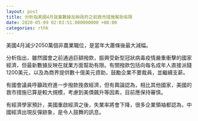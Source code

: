 ```yaml
---
layout: post
title: 分析指美國4月就業數據反映政府之前救市措施幫助有限
date: 2020-05-09 02:03:51.000000000 +08:00
categories: rthk
---
```


美國4月減少2050萬個非農業職位，是當年大蕭條後最大減幅。

分析指出，雖然國會之前通過巨額撥款，振興受新型冠狀病毒疫情嚴重衝擊的國家經濟，但最新數據反映在就業方面幫助有限。有關撥款包括向每名成年人直接派錢1200美元，以及為商界提供數十億美元資助，鼓勵企業不要裁員，並繼續支薪。

有國會議員呼籲政府進一步撥款挽救經濟，但有輿論認為，相比其他國家，美國的救市措施已算是較大規模，考慮到美債飆升等因素，目前應保持審慎。

有經濟學家預計，美國重啟經濟之後，失業率將會下降，很多企業領袖都認為，中國經濟出現反彈跡象，是令人鼓舞的訊息。
